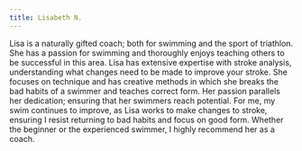 ```yaml
---
title: Lisabeth N.
---
```

Lisa is a naturally gifted coach; both for swimming and the sport of triathlon.  She has a passion for swimming and thoroughly enjoys teaching others to be successful in this area.  Lisa has extensive expertise with stroke analysis, understanding what changes need to be made to improve your stroke.  She focuses on technique and has creative methods in which she breaks the bad habits of a swimmer and teaches correct form.  Her passion parallels her dedication; ensuring that her swimmers reach potential.  For me, my swim continues to improve, as Lisa works to make changes to stroke, ensuring I resist returning to bad habits and focus on good form.  Whether the beginner or the experienced swimmer, I highly recommend her as a coach.

